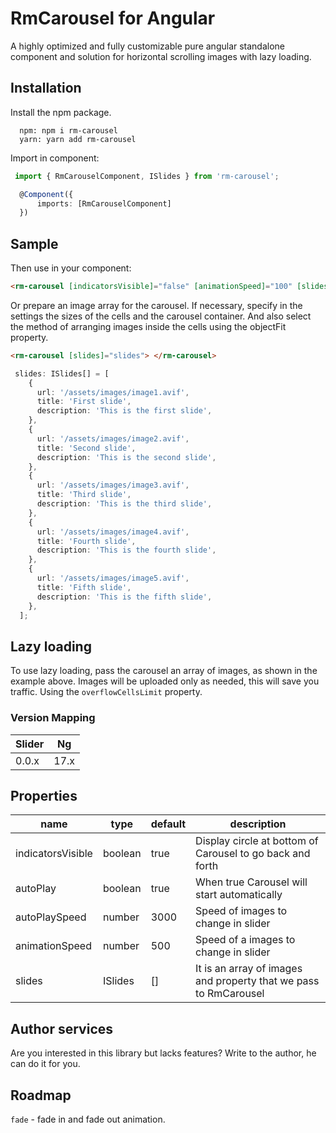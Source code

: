 # RmCarousel for Angular

A highly optimized and fully customizable pure angular standalone component and solution for horizontal scrolling images with lazy loading.

## Installation

Install the npm package.

```
  npm: npm i rm-carousel
  yarn: yarn add rm-carousel
```

Import in component:

```ts
 import { RmCarouselComponent, ISlides } from 'rm-carousel';

  @Component({
      imports: [RmCarouselComponent]
  })
```

## Sample

Then use in your component:

```html
<rm-carousel [indicatorsVisible]="false" [animationSpeed]="100" [slides]="slides" [autoPlay]="true" [autoPlaySpeed]="4000"> </rm-carousel>
```

Or prepare an image array for the carousel. If necessary, specify in the settings the sizes of the cells and the carousel container. And also select the method of arranging images inside the cells using the objectFit property.

```html
<rm-carousel [slides]="slides"> </rm-carousel>
```

```ts
 slides: ISlides[] = [
    {
      url: '/assets/images/image1.avif',
      title: 'First slide',
      description: 'This is the first slide',
    },
    {
      url: '/assets/images/image2.avif',
      title: 'Second slide',
      description: 'This is the second slide',
    },
    {
      url: '/assets/images/image3.avif',
      title: 'Third slide',
      description: 'This is the third slide',
    },
    {
      url: '/assets/images/image4.avif',
      title: 'Fourth slide',
      description: 'This is the fourth slide',
    },
    {
      url: '/assets/images/image5.avif',
      title: 'Fifth slide',
      description: 'This is the fifth slide',
    },
  ];
```

## Lazy loading

To use lazy loading, pass the carousel an array of images, as shown in the example above. Images will be uploaded only as needed, this will save you traffic. Using the `overflowCellsLimit` property.

### Version Mapping

| Slider | Ng   |
| ------ | ---- |
| 0.0.x  | 17.x |

## Properties

| name              | type    | default | description                                                      |
| ----------------- | ------- | ------- | ---------------------------------------------------------------- |
| indicatorsVisible | boolean | true    | Display circle at bottom of Carousel to go back and forth        |
| autoPlay          | boolean | true    | When true Carousel will start automatically                      |
| autoPlaySpeed     | number  | 3000    | Speed of images to change in slider                              |
| animationSpeed    | number  | 500     | Speed of a images to change in slider                            |
| slides            | ISlides | []      | It is an array of images and property that we pass to RmCarousel |

## Author services

Are you interested in this library but lacks features? Write to the author, he can do it for you.

## Roadmap

`fade` - fade in and fade out animation.
